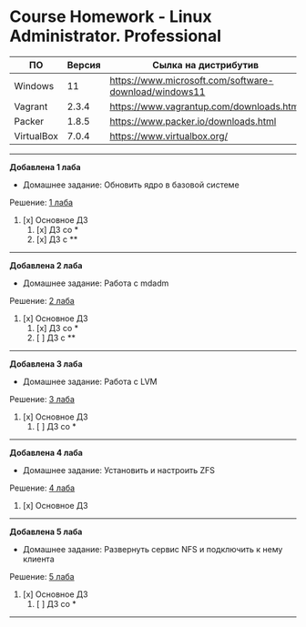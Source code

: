 # **Course Homework - Linux Administrator. Professional**


| ПО         | Версия | Сылка на дистрибутив                     | 
| ---        | ---    |---                                       | 
| Windows    | 11     | https://www.microsoft.com/software-download/windows11 | 
| Vagrant    | 2.3.4  | https://www.vagrantup.com/downloads.html | 
| Packer     | 1.8.5  | https://www.packer.io/downloads.html     | 
| VirtualBox | 7.0.4  | https://www.virtualbox.org/              | 

---
**Добавлена 1 лаба**
- Домашнее задание: Обновить ядро в базовой системе

Решение: [1 лаба](https://github.com/grigorievap/OTUS/tree/main/Lab_1)

1. [x] Основное ДЗ
   1. [x] ДЗ со *
   1. [x] ДЗ с **
---

**Добавлена 2 лаба**
- Домашнее задание: Работа с mdadm

Решение: [2 лаба](https://github.com/grigorievap/OTUS/tree/main/Lab_2)

1. [x] Основное ДЗ
   1. [x] ДЗ со *
   1. [ ] ДЗ с **
---

**Добавлена 3 лаба**
- Домашнее задание: Работа с LVM

Решение: [3 лаба](https://github.com/grigorievap/OTUS/tree/main/Lab_3)

1. [x] Основное ДЗ
   1. [ ] ДЗ со *
---

**Добавлена 4 лаба**
- Домашнее задание: Установить и настроить ZFS

Решение: [4 лаба](https://github.com/grigorievap/OTUS/tree/main/Lab_4)

1. [x] Основное ДЗ
---

**Добавлена 5 лаба**
- Домашнее задание: Развернуть сервис NFS и подключить к нему клиента

Решение: [5 лаба](https://github.com/grigorievap/OTUS/tree/main/Lab_5)

1. [x] Основное ДЗ
   1. [ ] ДЗ со *
---

